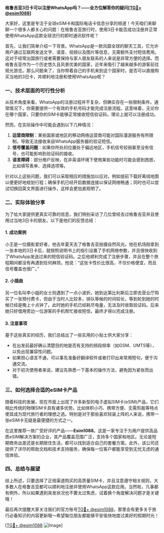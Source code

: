 **格鲁吉亚3日卡可以注册WhatsApp吗？——全方位解答你的疑问[[TG💪+ @esim1088](https://t.me/s/esim1088)]**

大家好，这里是专注于全球eSIM卡和国际电话卡信息分享的频道！今天咱们来聊聊一个很多人都关心的问题：在格鲁吉亚旅行时，使用3日卡能否成功注册并正常使用WhatsApp这款全球流行的即时通讯软件呢？

首先，让我们简单介绍一下背景。WhatsApp是一款风靡全球的聊天工具，它允许用户通过互联网发送文字、语音、视频以及图片等信息，无需额外支付短信费用。这对于经常出国旅行或者需要保持与家人朋友联系的人来说是非常方便的选择。而格鲁吉亚作为一个历史悠久且风景优美的国家，近年来吸引了越来越多的游客前往观光游览。那么问题来了，当你带着自己的手机来到这个国家时，是否可以直接购买当地的3日卡，并顺利地注册和使用WhatsApp呢？

### **一、技术层面的可行性分析**
从技术角度来看，WhatsApp的注册过程并不复杂，但确实存在一些限制条件。通常情况下，你需要提供一个有效的手机号码才能完成注册流程。这意味着，无论你在哪个国家，只要你的SIM卡能够正常接收短信验证码，理论上就可以注册成功。

然而，在实际操作中可能会遇到以下几种情况：
1. **运营商限制**：某些国家或地区的移动网络运营商可能对国际漫游服务有所限制，导致无法接收来自WhatsApp服务器的验证短信。
2. **信号覆盖问题**：如果你所处的位置处于偏远地区，手机信号较弱甚至没有信号，也可能影响到验证码的接收。
3. **语言障碍**：部分用户反映，在非英语环境下使用某些功能时可能会感到困惑，比如填写表单、选择选项等。

针对以上这些问题，我们可以采取相应的措施加以应对。例如提前下载好离线地图以便更好地规划行程；确保手机已经开启数据连接以保证网络畅通；同时也可以尝试切换回英文界面进行操作，这样会更加直观明了。

### **二、实际体验分享**
为了给大家提供更真实可靠的信息，我们特别采访了几位曾经去过格鲁吉亚并且使用过当地3日卡的朋友。以下是他们的反馈总结：

#### **1. 成功案例**
小王是一位摄影爱好者，他去年夏天去了格鲁吉亚拍摄自然风光。他在机场刚拿到一张本地的3日卡后，就按照说明书上的指引设置了手机网络参数，并且很快收到了WhatsApp发送过来的短信验证码。之后他顺利完成了注册步骤，并且在整个旅程期间都没有再遇到任何麻烦。他说：“这张卡性价比很高，不仅价格便宜，而且信号覆盖也很广。”

#### **2. 小插曲**
另一位名叫李小姐的女士则遇到了一点小波折。她到达第比利斯后立即去营业厅购买了一张预付费卡，但由于当时人比较多，排队等候的时间较长，等到轮到她的时候已经是晚上十点钟了。此时她的手机已经耗尽电量，无法及时收取验证码。后来她只好借用旁边一位游客的手机帮忙接收短信，最终才得以完成注册。

#### **3. 注意事项**
基于这些真实的经历，我们总结出了一些实用的小贴士供大家分享：
- 在出发前最好确认清楚目的地是否有支持的频段频率（如GSM、UMTS等），以免出现兼容性问题。
- 如果担心语言不通，可以事先准备好翻译软件或者打印出来常用短句，便于沟通交流。
- 对于初次使用者来说，建议先熟悉一下基本的操作方法，避免因为紧张而出错。

### **三、如何选择合适的eSIM卡产品**
随着科技的发展，现在市面上出现了许多新型的电子虚拟SIM卡(eSIM)产品，它们相比传统的物理SIM卡具有诸多优势。比如体积小巧、携带方便、无需剪裁等特点使其成为现代旅行者的理想之选。特别是对于那些喜欢轻装上阵的人来说，携带一张eSIM卡无疑是最便捷的方式之一。

在这里推荐一款广受好评的产品——**Esim1088**。这是一家专注于为用户提供高品质eSIM解决方案的企业，其产品覆盖范围广泛，支持多个国家和地区。无论是短期商务出差还是长期居住生活，都可以找到适合自己的套餐方案。此外，该公司还提供了详尽的帮助文档和技术支持服务，确保每一位客户都能享受到无忧无虑的通信体验。

### **四、总结与展望**
综上所述，只要选择了正规渠道购买的高质量SIM卡，并且注意遵守相关规则，大多数人在格鲁吉亚都可以顺利地注册并使用WhatsApp这款应用。当然啦，凡事都有例外，所以如果遇到突发状况也不要太过焦虑，试着换个角度解决问题才是关键哦！

最后再次提醒大家关注我们的官方账号[TG💪+ @esim1088](https://t.me/s/esim1088)，那里会有更多关于旅行必备知识的内容更新哦～希望每位朋友都能够平安愉快地度过美好的假期时光！

[[TG💪+ @esim1088](https://t.me/s/esim1088) ![Image](https://i.postimg.cc/4NQfJmqS/Snipaste-2025-05-13-00-14-12.png)]